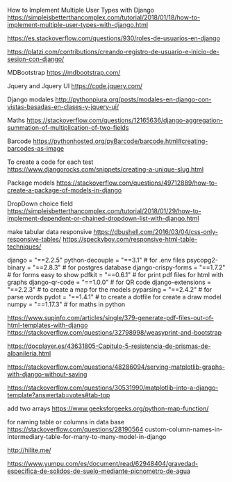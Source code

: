 How to Implement Multiple User Types with Django
https://simpleisbetterthancomplex.com/tutorial/2018/01/18/how-to-implement-multiple-user-types-with-django.html

https://es.stackoverflow.com/questions/930/roles-de-usuarios-en-django


https://platzi.com/contributions/creando-registro-de-usuario-e-inicio-de-sesion-con-django/


MDBootstrap
https://mdbootstrap.com/

Jquery and Jquery UI 
https://code.jquery.com/

Django modales 
http://pythonpiura.org/posts/modales-en-django-con-vistas-basadas-en-clases-y-jquery-ui/

Maths
https://stackoverflow.com/questions/12165636/django-aggregation-summation-of-multiplication-of-two-fields

Barcode
https://pythonhosted.org/pyBarcode/barcode.html#creating-barcodes-as-image

To create a code for each test
https://www.djangorocks.com/snippets/creating-a-unique-slug.html

Package models
https://stackoverflow.com/questions/49712889/how-to-create-a-package-of-models-in-django

DropDown choice field
https://simpleisbetterthancomplex.com/tutorial/2018/01/29/how-to-implement-dependent-or-chained-dropdown-list-with-django.html


make tabular data responsive
https://dbushell.com/2016/03/04/css-only-responsive-tables/
https://speckyboy.com/responsive-html-table-techniques/

django = "==2.2.5" 
python-decouple = "==3.1" # for .env files
psycopg2-binary = "==2.8.3" # for postgres database
django-crispy-forms = "==1.7.2" # for forms easy to show
pdfkit = "==0.6.1" # for print pdf files for html with graphs
django-qr-code = "==1.0.0" # for QR code
django-extensions = "==2.2.3" # to create a map for the models
pyparsing = "==2.4.2"  # for parse words
pydot = "==1.4.1" # to create a dotfile for create a draw model
numpy = "==1.17.3" # for maths in python

https://www.supinfo.com/articles/single/379-generate-pdf-files-out-of-html-templates-with-django
https://stackoverflow.com/questions/32798998/weasyprint-and-bootstrap

https://docplayer.es/43631805-Capitulo-5-resistencia-de-prismas-de-albanileria.html

https://stackoverflow.com/questions/48286094/serving-matplotlib-graphs-with-django-without-saving

https://stackoverflow.com/questions/30531990/matplotlib-into-a-django-template?answertab=votes#tab-top

add two arrays
https://www.geeksforgeeks.org/python-map-function/

for naming table or columns in data base
https://stackoverflow.com/questions/28190564 custom-column-names-in-intermediary-table-for-many-to-many-model-in-django

http://hilite.me/

https://www.yumpu.com/es/document/read/62948404/gravedad-especifica-de-solidos-de-suelo-mediante-picnometro-de-agua